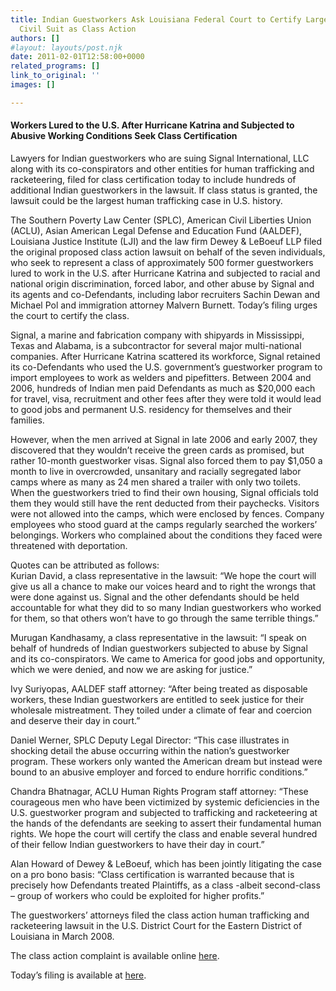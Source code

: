 ```yaml
---
title: Indian Guestworkers Ask Louisiana Federal Court to Certify Largest Human Trafficking
  Civil Suit as Class Action
authors: []
#layout: layouts/post.njk
date: 2011-02-01T12:58:00+0000
related_programs: []
link_to_original: ''
images: []

---
```

#### Workers Lured to the U.S. After Hurricane Katrina and Subjected to Abusive Working Conditions Seek Class Certification

Lawyers for Indian guestworkers who are suing Signal International, LLC along with its co-conspirators and other entities for human trafficking and racketeering, filed for class certification today to include hundreds of additional Indian guestworkers in the lawsuit. If class status is granted, the lawsuit could be the largest human trafficking case in U.S. history.

The Southern Poverty Law Center (SPLC), American Civil Liberties Union (ACLU), Asian American Legal Defense and Education Fund (AALDEF), Louisiana Justice Institute (LJI) and the law firm Dewey & LeBoeuf LLP filed the original proposed class action lawsuit on behalf of the seven individuals, who seek to represent a class of approximately 500 former guestworkers lured to work in the U.S. after Hurricane Katrina and subjected to racial and national origin discrimination, forced labor, and other abuse by Signal and its agents and co-Defendants, including labor recruiters Sachin Dewan and Michael Pol and immigration attorney Malvern Burnett. Today’s filing urges the court to certify the class.

Signal, a marine and fabrication company with shipyards in Mississippi, Texas and Alabama, is a subcontractor for several major multi-national companies. After Hurricane Katrina scattered its workforce, Signal retained its co-Defendants who used the U.S. government’s guestworker program to import employees to work as welders and pipefitters. Between 2004 and 2006, hundreds of Indian men paid Defendants as much as $20,000 each for travel, visa, recruitment and other fees after they were told it would lead to good jobs and permanent U.S. residency for themselves and their families.

However, when the men arrived at Signal in late 2006 and early 2007, they discovered that they wouldn’t receive the green cards as promised, but rather 10-month guestworker visas. Signal also forced them to pay $1,050 a month to live in overcrowded, unsanitary and racially segregated labor camps where as many as 24 men shared a trailer with only two toilets. When the guestworkers tried to find their own housing, Signal officials told them they would still have the rent deducted from their paychecks. Visitors were not allowed into the camps, which were enclosed by fences. Company employees who stood guard at the camps regularly searched the workers’ belongings. Workers who complained about the conditions they faced were threatened with deportation.

Quotes can be attributed as follows:  
Kurian David, a class representative in the lawsuit: “We hope the court will give us all a chance to make our voices heard and to right the wrongs that were done against us. Signal and the other defendants should be held accountable for what they did to so many Indian guestworkers who worked for them, so that others won’t have to go through the same terrible things.”

Murugan Kandhasamy, a class representative in the lawsuit: “I speak on behalf of hundreds of Indian guestworkers subjected to abuse by Signal and its co-conspirators. We came to America for good jobs and opportunity, which we were denied, and now we are asking for justice.”

Ivy Suriyopas, AALDEF staff attorney: “After being treated as disposable workers, these Indian guestworkers are entitled to seek justice for their wholesale mistreatment. They toiled under a climate of fear and coercion and deserve their day in court.”

Daniel Werner, SPLC Deputy Legal Director: “This case illustrates in shocking detail the abuse occurring within the nation’s guestworker program. These workers only wanted the American dream but instead were bound to an abusive employer and forced to endure horrific conditions.”

Chandra Bhatnagar, ACLU Human Rights Program staff attorney: “These courageous men who have been victimized by systemic deficiencies in the U.S. guestworker program and subjected to trafficking and racketeering at the hands of the defendants are seeking to assert their fundamental human rights. We hope the court will certify the class and enable several hundred of their fellow Indian guestworkers to have their day in court.”

Alan Howard of Dewey & LeBoeuf, which has been jointly litigating the case on a pro bono basis: “Class certification is warranted because that is precisely how Defendants treated Plaintiffs, as a class -albeit second-class – group of workers who could be exploited for higher profits.”

The guestworkers’ attorneys filed the class action human trafficking and racketeering lawsuit in the U.S. District Court for the Eastern District of Louisiana in March 2008.

The class action complaint is available online [here](https://aaldef.netlify.com/uploads/pdf/SignalComplaint-2damended.pdf).

Today’s filing is available at [here](https://aaldef.netlify.com/uploads/pdf/SignalClassCertMemoofLaw.PDF).
